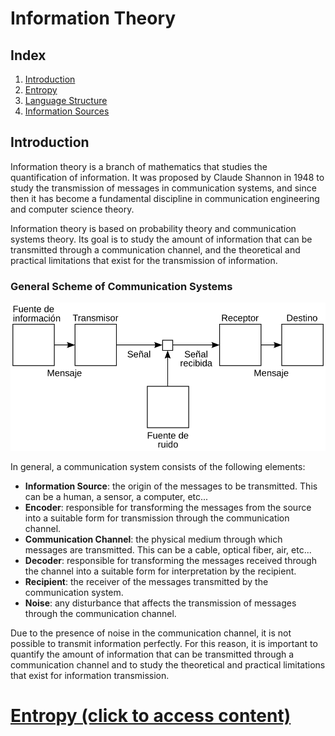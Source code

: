 # Information Theory

## Index

1. [Introduction](#introduction)
2. [Entropy](./2-entropy/README.md)
3. [Language Structure](./3-language_structure/README.md)
4. [Information Sources](./4-information_sources/README.md)

## Introduction

Information theory is a branch of mathematics that studies the quantification of information. It was proposed by Claude Shannon in 1948 to study the transmission of messages in communication systems, and since then it has become a fundamental discipline in communication engineering and computer science theory.

Information theory is based on probability theory and communication systems theory. Its goal is to study the amount of information that can be transmitted through a communication channel, and the theoretical and practical limitations that exist for the transmission of information.

### General Scheme of Communication Systems

![shannon_comms](../img/shannon_communication_system.svg)

In general, a communication system consists of the following elements:

- **Information Source**: the origin of the messages to be transmitted. This can be a human, a sensor, a computer, etc...
- **Encoder**: responsible for transforming the messages from the source into a suitable form for transmission through the communication channel.
- **Communication Channel**: the physical medium through which messages are transmitted. This can be a cable, optical fiber, air, etc...
- **Decoder**: responsible for transforming the messages received through the channel into a suitable form for interpretation by the recipient.
- **Recipient**: the receiver of the messages transmitted by the communication system.
- **Noise**: any disturbance that affects the transmission of messages through the communication channel.

Due to the presence of noise in the communication channel, it is not possible to transmit information perfectly. For this reason, it is important to quantify the amount of information that can be transmitted through a communication channel and to study the theoretical and practical limitations that exist for information transmission.

# [Entropy (click to access content)](./2-entropy/README.md)

